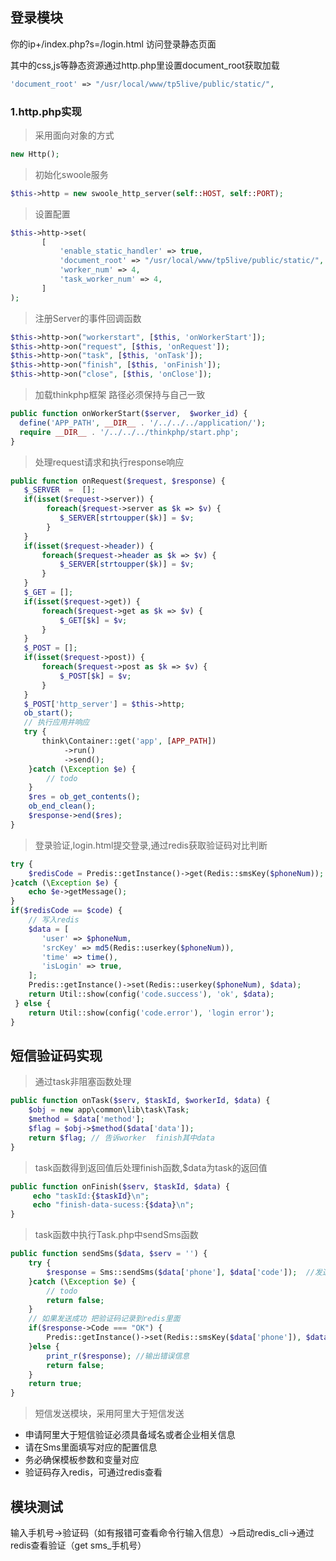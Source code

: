 
## 登录模块

你的ip+/index.php?s=/login.html 访问登录静态页面

其中的css,js等静态资源通过http.php里设置document_root获取加载
```php
'document_root' => "/usr/local/www/tp5live/public/static/",
```
### 1.http.php实现
>采用面向对象的方式
```php
new Http();
```
>初始化swoole服务
```php
$this->http = new swoole_http_server(self::HOST, self::PORT);
```
>设置配置
```php
$this->http->set(
       [
           'enable_static_handler' => true,
           'document_root' => "/usr/local/www/tp5live/public/static/",
           'worker_num' => 4,
           'task_worker_num' => 4,
       ]
);
```
>注册Server的事件回调函数
```php
$this->http->on("workerstart", [$this, 'onWorkerStart']);
$this->http->on("request", [$this, 'onRequest']);
$this->http->on("task", [$this, 'onTask']);
$this->http->on("finish", [$this, 'onFinish']);
$this->http->on("close", [$this, 'onClose']);
```
>加载thinkphp框架 路径必须保持与自己一致
```php
public function onWorkerStart($server,  $worker_id) {
  define('APP_PATH', __DIR__ . '/../../../application/');
  require __DIR__ . '/../../../thinkphp/start.php';
}
```
>处理request请求和执行response响应
```php
public function onRequest($request, $response) {
   $_SERVER  =  [];
   if(isset($request->server)) {
        foreach($request->server as $k => $v) {
           $_SERVER[strtoupper($k)] = $v;
        }
   }
   if(isset($request->header)) {
       foreach($request->header as $k => $v) {
           $_SERVER[strtoupper($k)] = $v;
       }
   }
   $_GET = [];
   if(isset($request->get)) {
       foreach($request->get as $k => $v) {
           $_GET[$k] = $v;
       }
   }
   $_POST = [];
   if(isset($request->post)) {
       foreach($request->post as $k => $v) {
           $_POST[$k] = $v;
       }
   }
   $_POST['http_server'] = $this->http;
   ob_start();
   // 执行应用并响应
   try {
       think\Container::get('app', [APP_PATH])
            ->run()
            ->send();
    }catch (\Exception $e) {
        // todo
    }
    $res = ob_get_contents();
    ob_end_clean();
    $response->end($res);
}
```
>登录验证,login.html提交登录,通过redis获取验证码对比判断
```php
try {
    $redisCode = Predis::getInstance()->get(Redis::smsKey($phoneNum));
}catch (\Exception $e) {
    echo $e->getMessage();
}
if($redisCode == $code) {
    // 写入redis
    $data = [
       'user' => $phoneNum,
       'srcKey' => md5(Redis::userkey($phoneNum)),
       'time' => time(),
       'isLogin' => true,
    ];
    Predis::getInstance()->set(Redis::userkey($phoneNum), $data);
    return Util::show(config('code.success'), 'ok', $data);
 } else {
    return Util::show(config('code.error'), 'login error');
}
```

## 短信验证码实现
>通过task非阻塞函数处理
```php
public function onTask($serv, $taskId, $workerId, $data) {
    $obj = new app\common\lib\task\Task;
    $method = $data['method'];
    $flag = $obj->$method($data['data']);
    return $flag; // 告诉worker  finish其中data
}
```
>task函数得到返回值后处理finish函数,$data为task的返回值
```php
public function onFinish($serv, $taskId, $data) {
     echo "taskId:{$taskId}\n";
     echo "finish-data-sucess:{$data}\n";
}
```
>task函数中执行Task.php中sendSms函数
```php
public function sendSms($data, $serv = '') {
    try {
        $response = Sms::sendSms($data['phone'], $data['code']);  //发送验证码，response为返回值
    }catch (\Exception $e) {
        // todo
        return false;
    }
    // 如果发送成功 把验证码记录到redis里面
    if($response->Code === "OK") {
        Predis::getInstance()->set(Redis::smsKey($data['phone']), $data['code'], config('redis.out_time'));  //通过redis记录验证码
    }else {
        print_r($response); //输出错误信息
        return false;
    }
    return true;
} 
```
>短信发送模块，采用阿里大于短信发送
* 申请阿里大于短信验证必须具备域名或者企业相关信息
* 请在Sms里面填写对应的配置信息
* 务必确保模板参数和变量对应
* 验证码存入redis，可通过redis查看

## 模块测试
输入手机号->验证码（如有报错可查看命令行输入信息）->启动redis_cli->通过redis查看验证（get sms_手机号）
